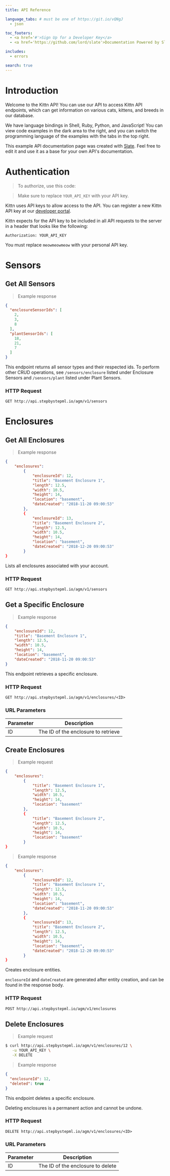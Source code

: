 ```yaml
---
title: API Reference

language_tabs: # must be one of https://git.io/vQNgJ
  - json

toc_footers:
  - <a href='#'>Sign Up for a Developer Key</a>
  - <a href='https://github.com/lord/slate'>Documentation Powered by Slate</a>

includes:
  - errors

search: true
---
```


# Introduction

Welcome to the Kittn API! You can use our API to access Kittn API endpoints, which can get information on various cats, kittens, and breeds in our database.

We have language bindings in Shell, Ruby, Python, and JavaScript! You can view code examples in the dark area to the right, and you can switch the programming language of the examples with the tabs in the top right.

This example API documentation page was created with [Slate](https://github.com/lord/slate). Feel free to edit it and use it as a base for your own API's documentation.

# Authentication

> To authorize, use this code:


> Make sure to replace `YOUR_API_KEY` with your API key.

Kittn uses API keys to allow access to the API. You can register a new Kittn API key at our [developer portal](http://example.com/developers).

Kittn expects for the API key to be included in all API requests to the server in a header that looks like the following:

`Authorization: YOUR_API_KEY`

<aside class="notice">
You must replace <code>meowmeowmeow</code> with your personal API key.
</aside>

# Sensors

## Get All Sensors

> Example response

```json
{
  "enclosureSensorIds": [
    2,
    3,
    8
  ],
  "plantSensorIds": [
    18,
    21,
    7
  ]
}
```

This endpoint returns all sensor types and their respected ids. To perform other CRUD operations, see <code>/sensors/enclosure</code> listed under Enclosure Sensors and <code>/sensors/plant</code> listed under Plant Sensors.

### HTTP Request

`GET http://api.stepbystepml.io/agm/v1/sensors`

# Enclosures

## Get All Enclosures

> Example response

```json
{
    "enclosures": 
        {
            "enclosureId": 12,
            "title": "Basement Enclosure 1",
            "length": 12.5,
            "width": 10.5,
            "height": 14,
            "location": "basement",
            "dateCreated": "2018-11-20 09:00:53"
        },
        {
            "enclosureId": 13,
            "title": "Basement Enclosure 2",
            "length": 12.5,
            "width": 10.5,
            "height": 14,
            "location": "basement",
            "dateCreated": "2018-12-20 09:00:53"
        }
}
```

Lists all enclosures associated with your account.

### HTTP Request

`GET http://api.stepbystepml.io/agm/v1/sensors`

## Get a Specific Enclosure

> Example response

```json
{
    "enclosureId": 12,
    "title": "Basement Enclosure 1",
    "length": 12.5,
    "width": 10.5,
    "height": 14,
    "location": "basement",
    "dateCreated": "2018-11-20 09:00:53"
}
```

This endpoint retrieves a specific enclosure.

### HTTP Request

`GET http://api.stepbystepml.io/agm/v1/enclosures/<ID>`

### URL Parameters

Parameter | Description
--------- | -----------
ID | The ID of the enclosure to retrieve

## Create Enclosures


> Example request

```json
{
    "enclosures": 
        {
            "title": "Basement Enclosure 1",
            "length": 12.5,
            "width": 10.5,
            "height": 14,
            "location": "basement"
        },
        {
            "title": "Basement Enclosure 2",
            "length": 12.5,
            "width": 10.5,
            "height": 14,
            "location": "basement"
        }
}
```

>Example response

```json
{
    "enclosures": 
        {
            "enclosureId": 12,
            "title": "Basement Enclosure 1",
            "length": 12.5,
            "width": 10.5,
            "height": 14,
            "location": "basement",
            "dateCreated": "2018-11-20 09:00:53"
        },
        {
            "enclosureId": 13,
            "title": "Basement Enclosure 2",
            "length": 12.5,
            "width": 10.5,
            "height": 14,
            "location": "basement",
            "dateCreated": "2018-12-20 09:00:53"
        }
}
```

Creates enclosure entities.

<aside class="notice"><code>enclosureId</code> and <code>dateCreated</code> are generated after entity creation, and can be found in the response body.</aside>

### HTTP Request

`POST http://api.stepbystepml.io/agm/v1/enclosures`

## Delete Enclosures

> Example request

```bash
$ curl http://api.stepbystepml.io/agm/v1/enclosures/12 \
   -u YOUR_API_KEY \
   -X DELETE
```

> Example response

```json
{
  "enclosureId": 12,
  "deleted": true
}
```
This endpoint deletes a specific enclosure.

<aside class="warning">Deleting enclosures is a permanent action and cannot be undone.</aside>


### HTTP Request

`DELETE http://api.stepbystepml.io/agm/v1/enclosures/<ID>`

### URL Parameters

Parameter | Description
--------- | -----------
ID | The ID of the enclosure to delete